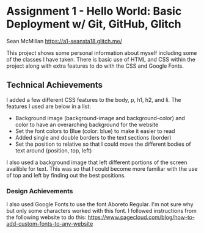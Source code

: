 Assignment 1 - Hello World: Basic Deployment w/ Git, GitHub, Glitch
===================================================================

Sean McMillan
https://a1-seansta18.glitch.me/

This project shows some personal information about myself including some of the classes I have taken. There is basic use of HTML and CSS within the project along with
extra features to do with the CSS and Google Fonts.

## Technical Achievements
I added a few different CSS features to the body, p, h1, h2, and li. The features I used are below in a list:
- Background image (background-image and background-color) and color to have an overarching background for the website
- Set the font colors to Blue (color: blue) to make it easier to read
- Added single and double borders to the text sections (border)
- Set the position to relative so that I could move the different bodies of text around (position, top, left)

I also used a background image that left different portions of the screen availible for text. This was so that I could become more familiar with the use of top and left by finding out the best positions.

### Design Achievements
I also used Google Fonts to use the font Aboreto Regular. I'm not sure why but only some characters worked with this font. I followed instructions from the following website to do this: https://www.pagecloud.com/blog/how-to-add-custom-fonts-to-any-website